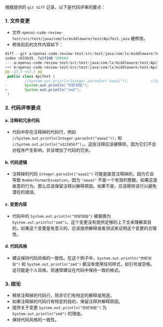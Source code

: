 根据提供的 `git diff` 记录，以下是代码评审的要点：

### 1. 文件变更
- 文件 `openai-code-review-test/src/test/java/com/lx/middleware/test/ApiTest.java` 被修改。
- 修改前后的文件内容如下：

```java
diff --git a/openai-code-review-test/src/test/java/com/lx/middleware/test/ApiTest.java b/openai-code-review-test/src/test/java/com/lx/middleware/test/ApiTest.java
index c633b35..fa1f2d0 100644
--- a/openai-code-review-test/src/test/java/com/lx/middleware/test/ApiTest.java
+++ b/openai-code-review-test/src/test/java/com/lx/middleware/test/ApiTest.java
@@ -17,7 +17,7 @@
 public class ApiTest {
         //System.out.println(Integer.parseInt("aaaa1"));          //System.out.println("a1234567");
-        System.out.println("你好测验");
+        System.out.println("zmd");
 }
```

### 2. 代码评审要点

#### a. 注释和冗余代码
- 代码中存在注释掉的代码行，例如 `//System.out.println(Integer.parseInt("aaaa1"));` 和 `//System.out.println("a1234567");`。这些注释应该被移除，因为它们不会对程序产生影响，并且增加了代码的冗余。

#### b. 代码逻辑
- 注释掉的代码 `Integer.parseInt("aaaa1")` 可能是故意注释掉的，因为它会导致 `NumberFormatException`，因为 `"aaaa1"` 不是一个有效的整数。如果这是故意的行为，那么应该保留注释以解释原因。如果不是，应该移除该行以避免潜在的错误。

#### c. 变更内容
- 代码中的 `System.out.println("你好测验")` 被替换为 `System.out.println("zmd")`。这个变更没有提供足够的上下文来理解其目的。如果这个变更是有意义的，应该提供解释或者测试来证明这个变更的合理性。

#### d. 代码风格
- 建议保持代码风格的一致性。在这个例子中，`System.out.println("你好测验")` 和 `System.out.println("zmd")` 都没有使用任何样式，如引号或空格。这可能是个人风格，但通常建议在代码中保持一致的格式。

### 3. 结论
- 移除注释掉的代码行，除非它们有特定的解释或用途。
- 如果注释掉的代码行有特定的目的，保留注释并解释原因。
- 提供关于变更 `System.out.println("你好测验")` 为 `System.out.println("zmd")` 的理由。
- 保持代码风格的一致性。